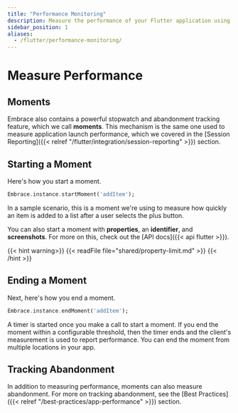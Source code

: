 ```yaml
---
title: "Performance Monitoring"
description: Measure the performance of your Flutter application using Embrace
sidebar_position: 1
aliases:
  - /flutter/performance-monitoring/
---
```


# Measure Performance

## Moments

Embrace also contains a powerful stopwatch and abandonment tracking feature, which we call **moments**.
This mechanism is the same one used to measure application launch performance, which we covered in the [Session Reporting]({{< relref "/flutter/integration/session-reporting" >}}) section.

## Starting a Moment

Here's how you start a moment.

```dart
Embrace.instance.startMoment('addItem');
```

In a sample scenario, this is a moment we're using to measure how quickly an item is added to a list after a user selects the plus button.

You can also start a moment with **properties**, an **identifier**, and **screenshots**.
For more on this, check out the [API docs]({{< api flutter >}}).

{{< hint warning>}}
{{< readFile file="shared/property-limit.md" >}}
{{< /hint >}}

## Ending a Moment

Next, here's how you end a moment.

```dart
Embrace.instance.endMoment('addItem');
```

A timer is started once you make a call to start a moment.
If you end the moment within a configurable threshold, then the timer ends and the client's measurement is used to report performance.
You can end the moment from multiple locations in your app.

## Tracking Abandonment

In addition to measuring performance, moments can also measure abandonment.
For more on tracking abandonment, see the [Best Practices]({{< relref "/best-practices/app-performance" >}}) section.
